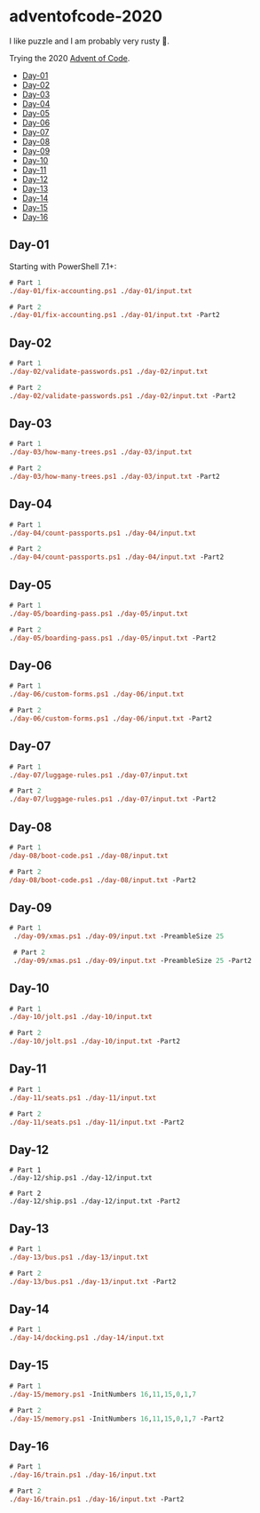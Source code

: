 # adventofcode-2020 <!-- omit in toc -->

I like puzzle and I am probably very rusty 🧠.

Trying the 2020 [Advent of Code](https://adventofcode.com/2020).

- [Day-01](#day-01)
- [Day-02](#day-02)
- [Day-03](#day-03)
- [Day-04](#day-04)
- [Day-05](#day-05)
- [Day-06](#day-06)
- [Day-07](#day-07)
- [Day-08](#day-08)
- [Day-09](#day-09)
- [Day-10](#day-10)
- [Day-11](#day-11)
- [Day-12](#day-12)
- [Day-13](#day-13)
- [Day-14](#day-14)
- [Day-15](#day-15)
- [Day-16](#day-16)

## Day-01

Starting with PowerShell 7.1+:

``` ps
# Part 1
./day-01/fix-accounting.ps1 ./day-01/input.txt

# Part 2
./day-01/fix-accounting.ps1 ./day-01/input.txt -Part2
```

## Day-02

``` ps
# Part 1
./day-02/validate-passwords.ps1 ./day-02/input.txt

# Part 2
./day-02/validate-passwords.ps1 ./day-02/input.txt -Part2
```

## Day-03


``` ps
# Part 1
./day-03/how-many-trees.ps1 ./day-03/input.txt

# Part 2
./day-03/how-many-trees.ps1 ./day-03/input.txt -Part2
```

## Day-04

``` ps
# Part 1
./day-04/count-passports.ps1 ./day-04/input.txt

# Part 2
./day-04/count-passports.ps1 ./day-04/input.txt -Part2
```

## Day-05

``` ps
# Part 1
./day-05/boarding-pass.ps1 ./day-05/input.txt

# Part 2
./day-05/boarding-pass.ps1 ./day-05/input.txt -Part2
```

## Day-06

``` ps
# Part 1
./day-06/custom-forms.ps1 ./day-06/input.txt

# Part 2
./day-06/custom-forms.ps1 ./day-06/input.txt -Part2
```

## Day-07

``` ps
# Part 1
./day-07/luggage-rules.ps1 ./day-07/input.txt

# Part 2
./day-07/luggage-rules.ps1 ./day-07/input.txt -Part2
```

## Day-08

``` ps
# Part 1
/day-08/boot-code.ps1 ./day-08/input.txt

# Part 2
/day-08/boot-code.ps1 ./day-08/input.txt -Part2
```

## Day-09

``` ps
# Part 1
 ./day-09/xmas.ps1 ./day-09/input.txt -PreambleSize 25

 # Part 2
 ./day-09/xmas.ps1 ./day-09/input.txt -PreambleSize 25 -Part2
```

## Day-10

``` ps
# Part 1
./day-10/jolt.ps1 ./day-10/input.txt

# Part 2
./day-10/jolt.ps1 ./day-10/input.txt -Part2
```

## Day-11

``` ps
# Part 1
./day-11/seats.ps1 ./day-11/input.txt

# Part 2
./day-11/seats.ps1 ./day-11/input.txt -Part2
```

## Day-12

```
# Part 1
./day-12/ship.ps1 ./day-12/input.txt

# Part 2
./day-12/ship.ps1 ./day-12/input.txt -Part2
```

## Day-13

``` ps
# Part 1
./day-13/bus.ps1 ./day-13/input.txt

# Part 2
./day-13/bus.ps1 ./day-13/input.txt -Part2
```

## Day-14

``` ps
# Part 1
./day-14/docking.ps1 ./day-14/input.txt
```

## Day-15

``` ps
# Part 1
./day-15/memory.ps1 -InitNumbers 16,11,15,0,1,7

# Part 2
./day-15/memory.ps1 -InitNumbers 16,11,15,0,1,7 -Part2
```

## Day-16

``` ps
# Part 1
./day-16/train.ps1 ./day-16/input.txt

# Part 2
./day-16/train.ps1 ./day-16/input.txt -Part2
```